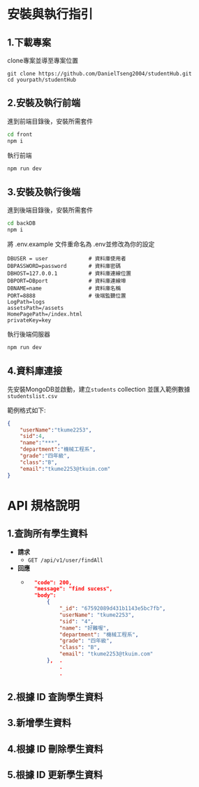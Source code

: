# 安裝與執行指引

## 1.下載專案
clone專案並導至專案位置
```
git clone https://github.com/DanielTseng2004/studentHub.git
cd yourpath/studentHub
```
## 2.安裝及執行前端
進到前端目錄後，安裝所需套件
```bash
cd front
npm i
```

執行前端
```bash
npm run dev
```

## 3.安裝及執行後端
進到後端目錄後，安裝所需套件
```bash
cd backDB
npm i
```

將 .env.example 文件重命名為 .env並修改為你的設定

```env
DBUSER = user             # 資料庫使用者
DBPASSWORD=password       # 資料庫密碼
DBHOST=127.0.0.1          # 資料庫連線位置
DBPORT=DBport             # 資料庫連線埠
DBNAME=name               # 資料庫名稱
PORT=8888                 # 後端監聽位置
LogPath=logs              
assetsPath=/assets        
HomePagePath=/index.html  
privateKey=key            
```

執行後端伺服器
```bash
npm run dev
```

## 4.資料庫連接
先安裝MongoDB並啟動，建立`students` collection 並匯入範例數據`studentslist.csv`

範例格式如下:
```json
{
    "userName":"tkume2253",
    "sid":4,
    "name":"***",
    "department":"機械工程系",
    "grade":"四年級",
    "class":"B",
    "email":"tkume2253@tkuim.com"
}
```

# API 規格說明
## 1.查詢所有學生資料
+ **請求**
    + `GET /api/v1/user/findAll`
+ **回應**
    + ```json 
        "code": 200,
        "message": "find sucess",
        "body":
            {
                "_id": "67592089d431b1143e5bc7fb",
                "userName": "tkume2253",
                "sid": "4",
                "name": "好難喔",
                "department": "機械工程系",
                "grade": "四年級",
                "class": "B",
                "email": "tkume2253@tkuim.com"
            },  .
                .
                .

        ```


## 2.根據 ID 查詢學生資料
## 3.新增學生資料
## 4.根據 ID 刪除學生資料
## 5.根據 ID 更新學生資料